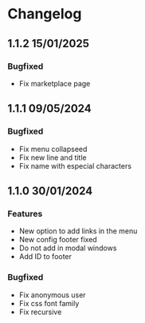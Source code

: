 # Changelog

## 1.1.2 15/01/2025
### Bugfixed
- Fix marketplace page

## 1.1.1 09/05/2024
### Bugfixed
- Fix menu collapseed
- Fix new line and title
- Fix name with especial characters

## 1.1.0 30/01/2024
### Features
- New option to add links in the menu 
- New config footer fixed
- Do not add in modal windows
- Add ID to footer
### Bugfixed
- Fix anonymous user
- Fix css font family
- Fix recursive
